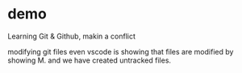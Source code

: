 

# demo

Learning Git & Github, makin a conflict

modifying git files
even vscode is showing that files are modified by showing M.
and we have created untracked files.

